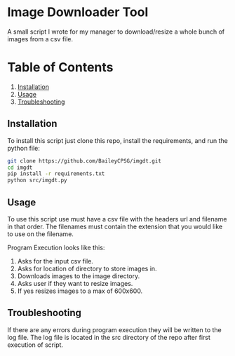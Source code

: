 # Image Downloader Tool
A small script I wrote for my manager to download/resize a whole bunch of images from a csv file.

# Table of Contents
1. [Installation](#installation)
2. [Usage](#usage)
3. [Troubleshooting](#troubleshooting)

## Installation
To install this script just clone this repo, install the requirements, and run the python file:</br>
```bash
git clone https://github.com/BaileyCPSG/imgdt.git
cd imgdt
pip install -r requirements.txt
python src/imgdt.py
```

## Usage
To use this script use must have a csv file with the headers url and filename in that order. The filenames must contain the extension that you would like to use on the filename.

Program Execution looks like this:
1. Asks for the input csv file.
2. Asks for location of directory to store images in.
3. Downloads images to the image directory.
4. Asks user if they want to resize images.
5. If yes resizes images to a max of 600x600.

## Troubleshooting
If there are any errors during program execution they will be written to the log file. The log file is located in the src directory of the repo after first execution of script.
